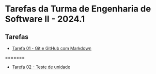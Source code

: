 # Tarefas da Turma de Engenharia de Software II - 2024.1

## Tarefas

* [Tarefa 01 - Git e GitHub com Markdown](https://docs.google.com/document/d/1q9hlwDocYs0m5-Ten2IKnQt40guTnoeatkNqxERE84Y/edit?usp=sharing)

=======
* [Tarefa 02 - Teste de unidade](https://docs.google.com/document/d/1nJKfcevbVgvE3vZwHHNedzD3Z-nPS-0Ze4hyVcrpzR8/edit?usp=sharing)


